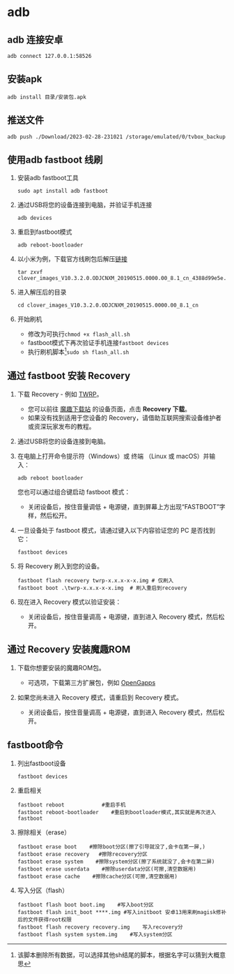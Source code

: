 # adb

## adb 连接安卓

```shell
adb connect 127.0.0.1:58526
```

## 安装apk

```shell
adb install 目录/安装包.apk
```
## 推送文件

```
adb push ./Download/2023-02-28-231021 /storage/emulated/0/tvbox_backup
```
## 使用adb fastboot 线刷

1. 安装adb fastboot工具

   ```shell
   sudo apt install adb fastboot
   ```

2. 通过USB将您的设备连接到电脑，并验证手机连接

   ```shell
   adb devices
   ```

3. 重启到fastboot模式

   ```shell
   adb reboot-bootloader
   ```

4. 以小米为例，下载官方线刷包后解压[链接](http://www.miui.com/shuaji-393.html)

   ```shell
   tar zxvf clover_images_V10.3.2.0.ODJCNXM_20190515.0000.00_8.1_cn_4388d99e5e.tgz
   ```

5. 进入解压后的目录

   ```shell
   cd clover_images_V10.3.2.0.ODJCNXM_20190515.0000.00_8.1_cn
   ```

6. 开始刷机
   * 修改为可执行`chmod +x flash_all.sh`
   * fastboot模式下再次验证手机连接`fastboot devices`
   * 执行刷机脚本[^1]`sudo sh flash_all.sh`

## 通过 fastboot 安装 Recovery

1. 下载 Recovery - 例如 [TWRP](https://twrp.me/)。

   * 您可以前往 [魔趣下载站](https://download.mokeedev.com) 的设备页面，点击 **Recovery 下载**。
   * 如果没有找到适用于您设备的 Recovery，请借助互联网搜索设备维护者或资深玩家发布的教程。

2. 通过USB将您的设备连接到电脑。

3. 在电脑上打开命令提示符（Windows）或 终端 （Linux 或 macOS）并输入：

   ```shell
   adb reboot bootloader
   ```

   您也可以通过组合键启动 fastboot 模式：

   * 关闭设备后，按住音量调低 + 电源键，直到屏幕上方出现“FASTBOOT”字样，然后松开。

4. 一旦设备处于 fastboot 模式，请通过键入以下内容验证您的 PC 是否找到它：

   ```shell
   fastboot devices
   ```

5. 将 Recovery 刷入到您的设备。

   ```shell
   fastboot flash recovery twrp-x.x.x-x-x.img # 仅刷入
   fastboot boot .\twrp-x.x.x-x-x.img  # 刷入重启到recovery
   ```

6. 现在进入 Recovery 模式以验证安装：

   * 关闭设备后，按住音量调高 + 电源键，直到进入 Recovery 模式，然后松开。

## 通过 Recovery 安装魔趣ROM

1. 下载你想要安装的魔趣ROM包。
   * 可选项，下载第三方扩展包，例如 [OpenGapps](https://opengapps.org/)

2. 如果您尚未进入 Recovery 模式，请重启到 Recovery 模式。
   * 关闭设备后，按住音量调高 + 电源键，直到进入 Recovery 模式，然后松开。

[^1]: 该脚本删除所有数据，可以选择其他sh结尾的脚本，根据名字可以猜到大概意思

## fastboot命令
1. 列出fastboot设备
   ```
   fastboot devices
   ```
2. 重启相关
   ```
   fastboot reboot            #重启⼿机
   fastboot reboot-bootloader    #重启到bootloader模式,其实就是再次进入fastboot
   ```
3. 擦除相关（erase）
   ```
   fastboot erase boot    #擦除boot分区(擦了引导就没了,会卡在第一屏,)
   fastboot erase recovery   #擦除recovery分区
   fastboot erase system    #擦除system分区(擦了系统就没了,会卡在第二屏)
   fastboot erase userdata    #擦除userdata分区(可擦,清空数据用)
   fastboot erase cache    #擦除cache分区(可擦,清空数据用)
   ```
4. 写⼊分区（flash）
   ```
   fastboot flash boot boot.img    #写⼊boot分区
   fastboot flash init_boot ****.img #写入initboot 安卓13用来刷magisk修补后的文件获得root权限
   fastboot flash recovery recovery.img    写⼊recovery分
   fastboot flash system system.img    #写⼊system分区
   ```